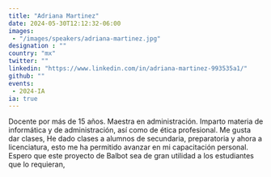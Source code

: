 ```yaml
---
title: "Adriana Martinez"
date: 2024-05-30T12:12:32-06:00
images: 
 - "/images/speakers/adriana-martinez.jpg"
designation : ""
country: "mx"
twitter: ""
linkedin: "https://www.linkedin.com/in/adriana-martinez-993535a1/"
github: ""
events: 
 - 2024-IA
ia: true
---
```


Docente por más de 15 años. Maestra en administración. Imparto materia de informática y de administración, así como de ética profesional. Me gusta dar clases, He dado clases a alumnos de secundaria, preparatoria y ahora a licenciatura, esto me ha permitido avanzar en mi capacitación personal. Espero que este proyecto de Balbot sea de gran utilidad a los estudiantes que lo requieran,

